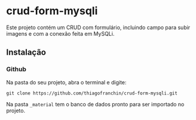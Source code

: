 # crud-form-mysqli

Este projeto contém um CRUD com formulário, incluindo campo para subir imagens e com a conexão feita em MySQLi.

## Instalação

### Github

Na pasta do seu projeto, abra o terminal e digite:
```console
git clone https://github.com/thiagofranchin/crud-form-mysqli.git
```

Na pasta `_material` tem o banco de dados pronto para ser importado no projeto.
